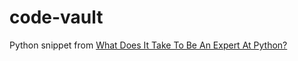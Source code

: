 # code-vault
Python snippet from [What Does It Take To Be An Expert At Python?
](https://www.youtube.com/watch?v=7lmCu8wz8ro)
